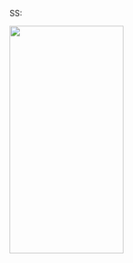 
SS:

<img src="https://user-images.githubusercontent.com/102072945/213877137-4e1dca27-4790-42c8-b9fc-63befbcc3de6.png" width=200 height=400 />
